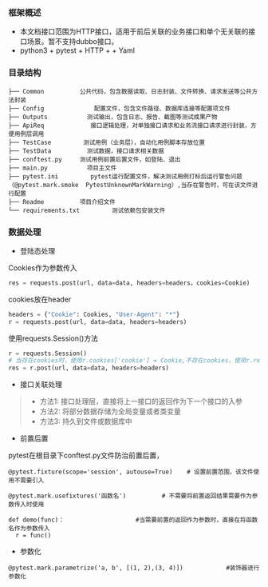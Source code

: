 ### 框架概述
+ 本文档接口范围为HTTP接口，适用于前后关联的业务接口和单个无关联的接口场景。暂不支持dubbo接口。
+ python3 + pytest + HTTP +  + Yaml

### 目录结构
```
├── Common          公共代码，包含数据读取、日志封装、文件转换、请求发送等公共方法封装
├── Config              配置文件，包含文件路径、数据库连接等配置项文件
├── Outputs           测试输出，包含日志、报告、截图等测试成果产物
├── ApiReq             接口逻辑处理，对单独接口请求和业务流接口请求进行封装，方便用例层调用
├── TestCase         测试用例（业务层），自动化用例脚本存放位置
├── TestData          测试数据，接口请求相关数据
├── conftest.py     测试用例前置后置文件，如登陆、退出
├── main.py           项目主文件
├── pytest.ini         pytest运行配置文件，解决测试用例打标后运行警告问题（@pytest.mark.smoke  PytestUnknownMarkWarning）,当存在警告时，可在该文件进行配置
├── Readme          项目介绍文件
└── requirements.txt         测试依赖包安装文件
```
### 数据处理
+ 登陆态处理

Cookies作为参数传入
```python
res = requests.post(url, data=data, headers=headers，cookies=Cookie)
```
cookies放在header
```python
headers = {"Cookie": Cookies, "User-Agent": "*"} 
r = requests.post(url, data=data, headers=headers)
```
使用requests.Session()方法
```python 
r = requests.Session()
# 当存在cookies时，使用r.cookies['cookie'] = Cookie,不存在cookies，使用r.request直接去登陆，登陆成功后登陆态信息即保存在r中。
res = r.post(url, data=data, headers=headers)
```
+ 接口关联处理

>+ 方法1: 接口处理层，直接将上一接口的返回作为下一个接口的入参
>+ 方法2: 将部分数据存储为全局变量或者类变量
>+ 方法3: 持久到文件或数据库中

+ 前置后置

pytest在根目录下conftest.py文件防治前置后置，
```
@pytest.fixture(scope='session', autouse=True)    # 设置前置范围，该文件使用不需要引入

@pytest.mark.usefixtures('函数名')          # 不需要将前置返回结果需要作为参数传入时使用

def demo(func)：                    #当需要前置的返回作为参数时，直接在将函数名作为参数传入  
  r = func()
```
+ 参数化
```
@pytest.mark.parametrize('a, b', [(1, 2),(3, 4)])            #装饰器进行参数化
```







